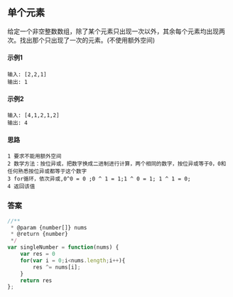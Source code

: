 ## 单个元素
  给定一个非空整数数组，除了某个元素只出现一次以外，其余每个元素均出现两次。找出那个只出现了一次的元素。(不使用额外空间)  
#### 示例1
    输入: [2,2,1]
    输出: 1 
#### 示例2
    输入: [4,1,2,1,2]
    输出: 4
#### 思路
    1 要求不能用额外空间
    2 数学方法：按位异或，把数字换成二进制进行计算，两个相同的数字，按位异或等于0，0和任何熟悉按位异或都等于这个数字
    3 for循环，依次异或,0^0 = 0 ;0 ^ 1 = 1;1 ^ 0 = 1; 1 ^ 1 = 0;
    4 返回该值
### 答案  
```  javascript
//**
 * @param {number[]} nums
 * @return {number}
 */
var singleNumber = function(nums) {
    var res = 0
    for(var i = 0;i<nums.length;i++){
        res ^= nums[i];
    }
    return res
};
```